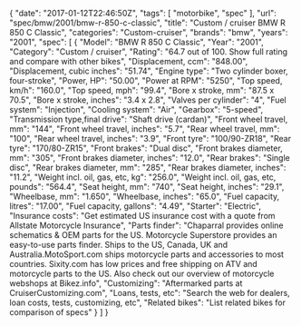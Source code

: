 {
    "date": "2017-01-12T22:46:50Z",
    "tags": [
        "motorbike",
        "spec"
    ],
    "url": "spec\/bmw\/2001\/bmw-r-850-c-classic",
    "title": "Custom \/ cruiser BMW R 850 C Classic",
    "categories": "Custom-cruiser",
    "brands": "bmw",
    "years": "2001",
    "spec": [
        {
            "Model": "BMW R 850 C Classic",
            "Year": "2001",
            "Category": "Custom \/ cruiser",
            "Rating": "64.7 out of 100. Show full rating and compare with other bikes",
            "Displacement, ccm": "848.00",
            "Displacement, cubic inches": "51.74",
            "Engine type": "Two cylinder boxer, four-stroke",
            "Power, HP": "50.00",
            "Power at RPM": "5250",
            "Top speed, km\/h": "160.0",
            "Top speed, mph": "99.4",
            "Bore x stroke, mm": "87.5 x 70.5",
            "Bore x stroke, inches": "3.4 x 2.8",
            "Valves per cylinder": "4",
            "Fuel system": "Injection",
            "Cooling system": "Air",
            "Gearbox": "5-speed",
            "Transmission type,final drive": "Shaft drive (cardan)",
            "Front wheel travel, mm": "144",
            "Front wheel travel, inches": "5.7",
            "Rear wheel travel, mm": "100",
            "Rear wheel travel, inches": "3.9",
            "Front tyre": "100\/90-ZR18",
            "Rear tyre": "170\/80-ZR15",
            "Front brakes": "Dual disc",
            "Front brakes diameter, mm": "305",
            "Front brakes diameter, inches": "12.0",
            "Rear brakes": "Single disc",
            "Rear brakes diameter, mm": "285",
            "Rear brakes diameter, inches": "11.2",
            "Weight incl. oil, gas, etc, kg": "256.0",
            "Weight incl. oil, gas, etc, pounds": "564.4",
            "Seat height, mm": "740",
            "Seat height, inches": "29.1",
            "Wheelbase, mm": "1.650",
            "Wheelbase, inches": "65.0",
            "Fuel capacity, litres": "17.00",
            "Fuel capacity, gallons": "4.49",
            "Starter": "Electric",
            "Insurance costs": "Get estimated US insurance cost with a quote from Allstate Motorcycle Insurance",
            "Parts finder": "Chaparral provides online schematics & OEM parts for the US.   Motorcycle Superstore provides an easy-to-use parts finder. Ships to the US, Canada, UK and Australia.MotoSport.com ships motorcycle parts and accessories to most countries.    Sixity.com has low prices and free shipping on ATV and motorcycle parts to the US. Also check out our overview of motorcycle webshops at Bikez.info",
            "Customizing": "Aftermarked parts at CruiserCustomizing.com",
            "Loans, tests, etc": "Search the web for dealers, loan costs, tests, customizing, etc",
            "Related bikes": "List related bikes for comparison of specs"
        }
    ]
}